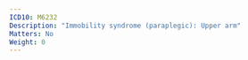 ```yaml
---
ICD10: M6232
Description: "Immobility syndrome (paraplegic): Upper arm"
Matters: No
Weight: 0
---
```


